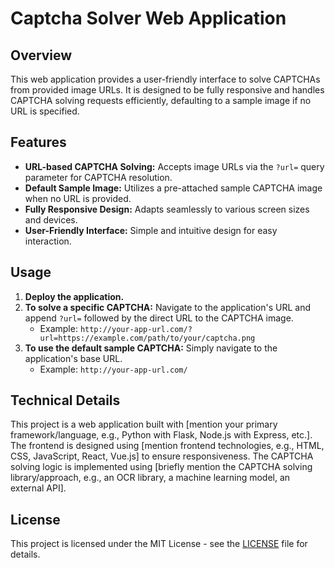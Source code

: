 # Captcha Solver Web Application

## Overview

This web application provides a user-friendly interface to solve CAPTCHAs from provided image URLs. It is designed to be fully responsive and handles CAPTCHA solving requests efficiently, defaulting to a sample image if no URL is specified.

## Features

*   **URL-based CAPTCHA Solving:** Accepts image URLs via the `?url=` query parameter for CAPTCHA resolution.
*   **Default Sample Image:** Utilizes a pre-attached sample CAPTCHA image when no URL is provided.
*   **Fully Responsive Design:** Adapts seamlessly to various screen sizes and devices.
*   **User-Friendly Interface:** Simple and intuitive design for easy interaction.

## Usage

1.  **Deploy the application.**
2.  **To solve a specific CAPTCHA:** Navigate to the application's URL and append `?url=` followed by the direct URL to the CAPTCHA image.
    *   Example: `http://your-app-url.com/?url=https://example.com/path/to/your/captcha.png`
3.  **To use the default sample CAPTCHA:** Simply navigate to the application's base URL.
    *   Example: `http://your-app-url.com/`

## Technical Details

This project is a web application built with [mention your primary framework/language, e.g., Python with Flask, Node.js with Express, etc.]. The frontend is designed using [mention frontend technologies, e.g., HTML, CSS, JavaScript, React, Vue.js] to ensure responsiveness. The CAPTCHA solving logic is implemented using [briefly mention the CAPTCHA solving library/approach, e.g., an OCR library, a machine learning model, an external API].

## License

This project is licensed under the MIT License - see the [LICENSE](LICENSE) file for details.